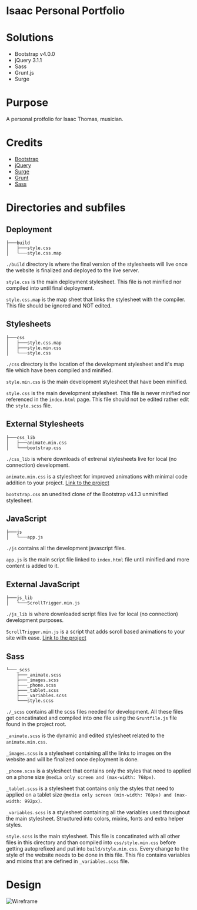 <!-- this is just my sample README, feel free to edit this as your prject requires it -->
# Isaac Personal Portfolio

# Solutions
- Bootstrap v4.0.0
- jQuery 3.1.1
- Sass
- Grunt.js
- Surge

# Purpose
A personal protfolio for Isaac Thomas, musician.

<!--
# Disclaimer
The mockup was NOT done by me nor will I ever claim the creation of it. Credit is provided to the author and I'm thankful that it was provided to me and the community for free. This project isn't intended to make any money nor will I ever sell this project or product created in this project. This project, as decribed above, is strickly only for my personal learning and improvement. The website isn't a compleat replica of the wireframe. I made changes to it as I thought would look better in my eyes. You are more than welcomed to fork this repo and send me your done project if you have a better way of getting the point across for a potential customer.
-->

# Credits
* [Bootstrap](http://getbootstrap.com/)
* [jQuery](https://jquery.com/)
* [Surge](https://surge.sh/)
* [Grunt](https://gruntjs.com/)
* [Sass](https://sass-lang.com/)

# Directories and subfiles
## Deployment
```
├───build
│   ├───style.css
│   └───style.css.map
```
`./build` directory is where the final version  of the stylesheets will live once the website is finalized and deployed to the live server.

`style.css` is the main deployment stylesheet. This file is not minified nor compiled into until final deployment.

`style.css.map` is the map sheet that links the stylesheet with the compiler. This file should be ignored and NOT edited.
## Stylesheets
```
├───css
│   ├───style.css.map
│   ├───style.min.css
│   └───style.css
```
`./css` directory is the location of the development stylesheet and it's map file which have been compiled and minified.

`style.min.css` is the main development stylesheet that have been minified.

`style.css` is the main development stylesheet. This file is never minified nor referenced in the `index.html` page. This file should not be edited rather edit the `style.scss` file.

## External Stylesheets
```
├───css_lib
│   ├───animate.min.css
│   └───bootstrap.css
```

`./css_lib` is where downloads of extrenal stylesheets live for local (no connection) development. 

`animate.min.css` is a stylesheet for improved animations with minimal code addition to your project. <a href="https://daneden.github.io/animate.css/">Link to the project</a>

`bootstrap.css` an unedited clone of the Bootstrap v4.1.3 unminified stylesheet.

## JavaScript
```
├───js
│   └───app.js
```
`./js` contains all the development javascript files.

`app.js` is the main script file linked to `index.html` file until minified and more content is added to it.

## External JavaScript
```
├───js_lib
│   └───ScrollTrigger.min.js
```
`./js_lib` is where downloaded script files live for local (no connection) development purposes. 

`ScrollTrigger.min.js` is a script that adds scroll based animations to your site with ease. <a href="https://terwanerik.github.io/ScrollTrigger/">Link to the project</a>

## Sass
```
└───_scss
    ├───_animate.scss
    ├───_images.scss
    ├───_phone.scss
    ├───_tablet.scss
    ├───_variables.scss
    └───style.scss
```
`./_scss` contains all the scss files needed for development. All these files get concatinated and compiled into one file using the `Gruntfile.js` file found in the project root.

`_animate.scss` is the dynamic and edited stylesheet related to the `animate.min.css`.

`_images.scss` is a stylesheet containing all the links to images on the website and will be finalized once deployment is done.

`_phone.scss` is a stylesheet that contains only the styles that need to applied on a phone size `@media only screen and (max-width: 768px)`.

`_tablet.scss` is a stylesheet that contains only the styles that need to applied on a tablet size `@media only screen (min-width: 769px) and (max-width: 992px)`.

`_variables.scss` is a stylesheet containing all the variables used throughout the main stylesheet. Structured into colors, mixins, fonts and extra helper styles. 

`style.scss` is the main stylesheet. This file is concatinated with all other files in this directory and than compiled into `css/style.min.css` before getting autoprefixed and put into `build/style.min.css`. Every change to the style of the website needs to be done in this file. This file contains variables and mixins that are defined in `_variables.scss` file.



# Design
![Wireframe](http://isaac-portfolio.surge.sh/img/Web%201920%20%E2%80%93%201.png "Wireframe")
